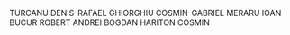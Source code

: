 TURCANU DENIS-RAFAEL
GHIORGHIU COSMIN-GABRIEL
MERARU IOAN
BUCUR ROBERT
ANDREI BOGDAN 
HARITON COSMIN